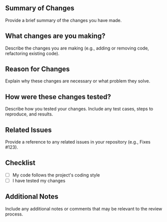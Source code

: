 ## Summary of Changes
Provide a brief summary of the changes you have made.

## What changes are you making?
Describe the changes you are making (e.g., adding or removing code, refactoring existing code).

## Reason for Changes
Explain why these changes are necessary or what problem they solve.

## How were these changes tested?
Describe how you tested your changes. Include any test cases, steps to reproduce, and results.

## Related Issues
Provide a reference to any related issues in your repository (e.g., Fixes #123).

## Checklist
- [ ] My code follows the project's coding style
- [ ] I have tested my changes

## Additional Notes
Include any additional notes or comments that may be relevant to the review process.
